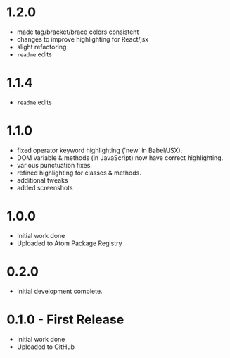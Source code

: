 # 1.2.0
- made tag/bracket/brace colors consistent
- changes to improve highlighting for React/jsx
- slight refactoring
- `readme` edits

# 1.1.4
- `readme` edits

# 1.1.0
- fixed operator keyword highlighting ('new' in Babel/JSX).
- DOM variable & methods (in JavaScript) now have correct highlighting.
- various punctuation fixes.
- refined highlighting for classes & methods.
- additional tweaks
- added screenshots

# 1.0.0
- Initial work done
- Uploaded to Atom Package Registry

# 0.2.0
- Initial development complete.

# 0.1.0 - First Release
- Initial work done
- Uploaded to GitHub
